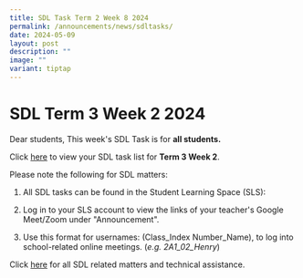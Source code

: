 ```yaml
---
title: SDL Task Term 2 Week 8 2024
permalink: /announcements/news/sdltasks/
date: 2024-05-09
layout: post
description: ""
image: ""
variant: tiptap
---
```

<h1>SDL Term 3 Week 2 2024</h1>
<p>Dear students, This week's SDL Task is for <strong>all students.</strong>
</p>
<p>Click <a href="https://docs.google.com/spreadsheets/d/e/2PACX-1vTjkXgG0aHpyyCxJAiWE2A4RLXUWrxUeaIroApCS4-RFNspcryVZ_i0kwqPlcnbBliNBqM4daKU0J9f/pubhtml" rel="noopener noreferrer nofollow" target="_blank">here</a> to
view your SDL task list for <strong>Term 3 Week 2</strong>.</p>
<p>Please note the following for SDL matters:</p>
<ol data-tight="true" class="tight">
<li>
<p>All SDL tasks can be found in the Student Learning Space (SLS):</p>
</li>
<li>
<p>Log in to your SLS account to view the links of your teacher's Google
Meet/Zoom under "Announcement".</p>
</li>
<li>
<p>Use this format for usernames: (Class_Index Number_Name), to log into
school-related online meetings. (<em>e.g. 2A1_02_Henry</em>)</p>
</li>
</ol>
<p>Click <a href="https://www.bukitbatoksec.moe.edu.sg/useful-resources/Students/fhbl-seek-discover-and-learn-sdl-fhbl-matters/" rel="noopener noreferrer nofollow" target="_blank">here</a> for
all SDL related matters and technical assistance.</p>